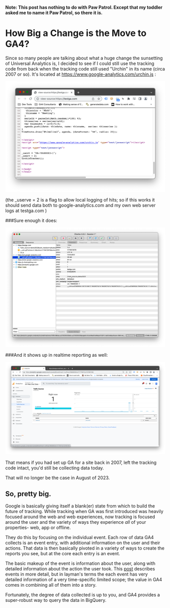 __Note: This post has nothing to do with Paw Patrol. Except that my toddler asked me to name it Paw Patrol, so there it is.__


How Big a Change is the Move to GA4?
====================================

Since so many people are talking about what a huge change the sunsetting of Universal Analytics is, I decided to see if I could still use the tracking code from back when the tracking code still used "Urchin" in its name (circa 2007 or so). It's located at https://www.google-analytics.com/urchin.js :

!['urchin'](utm.png)

(the _userve = 2 is a flag to allow local logging of hits; so if this works it should send data both to google-analytics.com and my own web server logs at testga.com )

###Sure enough it does:

!['hits'](hits.png)

###And it shows up in realtime reporting as well:

!['realtime'](realtime.png)


That means if you had set up GA for a site back in 2007, left the tracking code intact, you'd still be collecting data today.
 
That will no longer be the case in August of 2023.

So, pretty big.
---------------

Google is basically giving itself a blank(er) state from which to build the future of tracking. While tracking when GA was first introduced was heavily focused around the web and web experiences, now tracking is focused around the user and the variety of ways they experience _all_ of your properties- web, app or offline.

They do this by focusing on the individual event. Each row of data GA4 collects is an event entry, with additional information on the user and their actions. That data is then basically pivoted in a variety of ways to create the reports you see, but at the core each entry is an event.

The basic makeup of the event is information about the user, along with detailed information about the action the user took. This [post](/GA4-events-explained-sortof) describes events in more detail, but in layman's terms the each event has very detailed information of a very time-specific limited scope; the value in GA4 comes in combining all of them into a story.

Fortunately, the degree of data collected is up to you, and GA4 provides a super-robust way to query the data in BigQuery.




